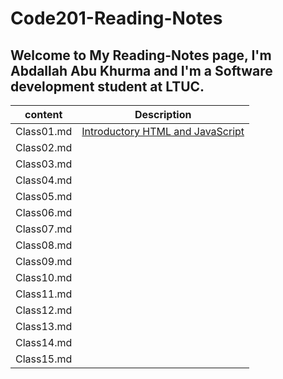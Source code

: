 # Code201-Reading-Notes

## Welcome to My Reading-Notes page, I'm Abdallah Abu Khurma and I'm a Software development student at LTUC. 

| content      | Description      |
| -----------  | -----------      |
| Class01.md  | [Introductory HTML and JavaScript](https://abdallahabukhurma.github.io/Code201-Reading-Notes/Class01)     |
| Class02.md  |      |
| Class03.md  |      |
| Class04.md  |      |
| Class05.md  |      |
| Class06.md  |      |
| Class07.md  |      |
| Class08.md  |      |
| Class09.md  |      |
| Class10.md  |      |
| Class11.md  |      |
| Class12.md  |      |
| Class13.md  |      |
| Class14.md  |      |
| Class15.md  |      |
